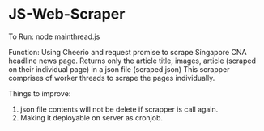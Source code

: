 # JS-Web-Scraper
To Run:
node mainthread.js

Function:
Using Cheerio and request promise to scrape Singapore CNA headline news page.
Returns only the article title, images, article (scraped on their individual page) in a json file (scraped.json)
This scrapper comprises of worker threads to scrape the pages individually.



Things to improve:
1. json file contents will not be delete if scrapper is call again.
2. Making it deployable on server as cronjob.
